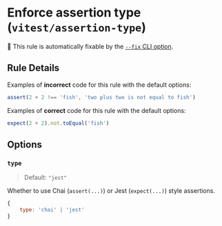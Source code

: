# Enforce assertion type (`vitest/assertion-type`)

🔧 This rule is automatically fixable by the [`--fix` CLI option](https://eslint.org/docs/latest/user-guide/command-line-interface#--fix).

<!-- end auto-generated rule header -->

## Rule Details

Examples of **incorrect** code for this rule with the default options:

```js
assert(2 + 2 !== 'fish', 'two plus two is not equal to fish')
```

Examples of **correct** code for this rule with the default options:

```js
expect(2 + 2).not.toEqual('fish')
```

## Options

### `type`

> Default: `"jest"`

Whether to use Chai (`assert(...)`) or Jest (`expect(...)`) style assertions.

```js
{
	type: 'chai' | 'jest'
}
```
